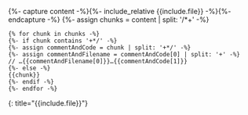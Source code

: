{%- capture content -%}{%- include_relative {{include.file}} -%}{%- endcapture -%}
{%- assign chunks = content | split: '/*+' -%}
```{{include.file | split: '.' | last }}
{% for chunk in chunks -%}
{%- if chunk contains '+*/' -%}
{%- assign commentAndCode = chunk | split: '+*/' -%}
{%- assign commentAndFilename = commentAndCode[0] | split: '+' -%}
// …{{commentAndFilename[0]}}…{{commentAndCode[1]}}
{%- else -%}
{{chunk}}
{%- endif -%}
{%- endfor -%}
```
{: title="{{include.file}}"}
